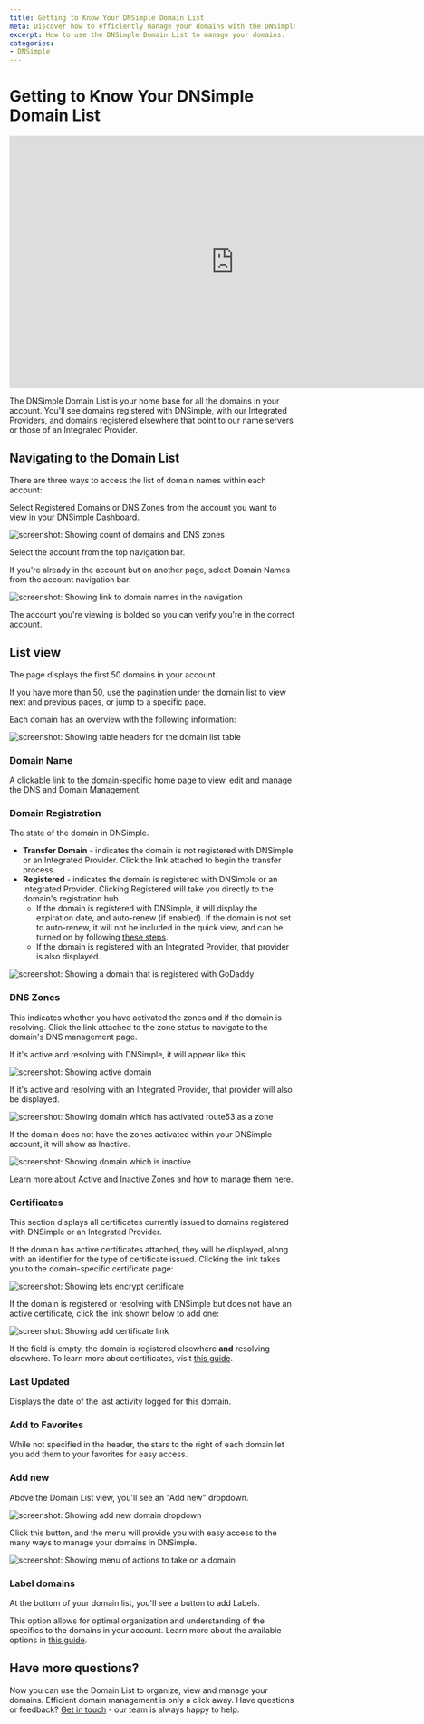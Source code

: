 ```yaml
---
title: Getting to Know Your DNSimple Domain List
meta: Discover how to efficiently manage your domains with the DNSimple Domain List. Access, organize, and optimize your domain portfolio with ease and precision.
excerpt: How to use the DNSimple Domain List to manage your domains.
categories:
- DNSimple
---
```


# Getting to Know Your DNSimple Domain List

<iframe loading="lazy" width="791" height="445" src="https://www.youtube.com/embed/PGa3Jk3nnGM" title="" frameborder="0" allow="accelerometer; autoplay; clipboard-write; encrypted-media; gyroscope; picture-in-picture; web-share" allowfullscreen></iframe>

The DNSimple Domain List is your home base for all the domains in your account. You'll see domains registered with DNSimple, with our Integrated Providers, and domains registered elsewhere that point to our name servers or those of an Integrated Provider.

## Navigating to the Domain List

There are three ways to access the list of domain names within each account:

Select Registered Domains or DNS Zones from the account you want to view in your DNSimple Dashboard.

![screenshot: Showing count of domains and DNS zones](/files/domain-list-account-card-selection.png)

Select the account from the top navigation bar.

If you're already in the account but on another page, select Domain Names from the account navigation bar.

![screenshot: Showing link to domain names in the navigation](/files/domain-list-domain-name-arrow.png)

The account you're viewing is bolded so you can verify you're in the correct account.

## List view

The page displays the first 50 domains in your account.

If you have more than 50, use the pagination under the domain list to view next and previous pages, or jump to a specific page.

Each domain has an overview with the following information:

![screenshot: Showing table headers for the domain list table](/files/domain-list-headers.png)

 ### Domain Name
 A clickable link to the domain-specific home page to view, edit and manage the DNS and Domain Management.

### Domain Registration
The state of the domain in DNSimple.
 - **Transfer Domain** - indicates the domain is not registered with DNSimple or an Integrated Provider. Click the link attached to begin the transfer process.
 - **Registered** - indicates the domain is registered with DNSimple or an Integrated Provider. Clicking Registered will take you directly to the domain's registration hub.
   - If the domain is registered with DNSimple, it will display the expiration date, and auto-renew (if enabled). If the domain is not set to auto-renew, it will not be included in the quick view, and can be turned on by following [these steps](/articles/domain-auto-renewal/).
   - If the domain is registered with an Integrated Provider, that provider is also displayed.

![screenshot: Showing a domain that is registered with GoDaddy](/files/domain-list-godaddy-autorenew.png)

### DNS Zones

This indicates whether you have activated the zones and if the domain is resolving. Click the link attached to the zone status to navigate to the domain's DNS management page.

If it's active and resolving with DNSimple, it will appear like this:

![screenshot: Showing active domain](/files/domain-list-active-zone.png)

If it's active and resolving with an Integrated Provider, that provider will also be displayed.

![screenshot: Showing domain which has activated route53 as a zone](/files/domain-list-active-zone-route53.png)

If the domain does not have the zones activated within your DNSimple account, it will show as Inactive.

![screenshot: Showing domain which is inactive](/files/domain-list-inactive-zone.png)

Learn more about Active and Inactive Zones and how to manage them [here](/articles/dns-hosting/).

### Certificates

This section displays all certificates currently issued to domains registered with DNSimple or an Integrated Provider.

If the domain has active certificates attached, they will be displayed, along with an identifier for the type of certificate issued. Clicking the link takes you to the domain-specific certificate page:

![screenshot: Showing lets encrypt certificate](/files/domain-list-one-certificate.png)

If the domain is registered or resolving with DNSimple but does not have an active certificate, click the link shown below to add one:

![screenshot: Showing add certificate link](/files/domain-list-add-certificate.png)

If the field is empty, the domain is registered elsewhere **and** resolving elsewhere. To learn more about certificates, visit [this guide](/articles/getting-started-ssl-certificates/).

### Last Updated
Displays the date of the last activity logged for this domain.

### Add to Favorites
While not specified in the header, the stars to the right of each domain let you add them to your favorites for easy access.

### Add new
Above the Domain List view, you'll see an "Add new" dropdown.

![screenshot: Showing add new domain dropdown](/files/domain-list-add-new.png)

Click this button, and the menu will provide you with easy access to the many ways to manage your domains in DNSimple.

![screenshot: Showing menu of actions to take on a domain](/files/domain-list-add-new-dropdown.png)

### Label domains
At the bottom of your domain list, you'll see a button to add Labels.

This option allows for optimal organization and understanding of the specifics to the domains in your account. Learn more about the available options in [this guide](/articles/labeling-domains/).

## Have more questions?
Now you can use the Domain List to organize, view and manage your domains. Efficient domain management is only a click away. Have questions or feedback? [Get in touch](https://dnsimple.com/feedback) - our team is always happy to help.
